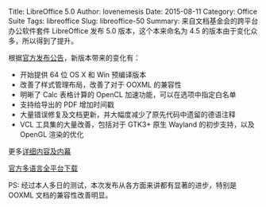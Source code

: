 Title: LibreOffice 5.0
Author: lovenemesis
Date: 2015-08-11
Category: Office Suite
Tags: libreoffice
Slug: libreoffice-50
Summary: 来自文档基金会的跨平台办公软件套件 LibreOffice 发布 5.0 版本，这个本来命名为 4.5 的版本由于变化众多，所以得到了提升。

根据[官方发布公告](https://blog.documentfoundation.org/2015/08/05/libreoffice-5-0-stands-out-from-the-office-suite-crowd/)，新版本带来的变化有：

* 开始提供 64 位 OS X 和 Win 预编译版本
* 改善了样式管理布局，改善了对于 OOXML 的兼容性
* 明晰了 Calc 表格计算的 OpenCL 加速功能，可以在选项中指定白名单
* 支持给导出的 PDF 增加时间戳
* 大量错误修复及文档更新，并大幅度减少了原先代码中遗留的德语注释
* VCL 工具集的大量改善，包括对于 GTK3+ 原生 Wayland 的初步支持，以及 OpenGL 渲染的优化

更多[详细内容及内幕](https://people.gnome.org/~michael/blog/2015-08-05-under-the-hood-5-0.html)	

[官方多语言全平台下载](http://www.libreoffice.org/download/)

PS: 经过本人多日的测试，本次发布从各方面来讲都有显著的进步，特别是 OOXML 文档的兼容性改善明显。
